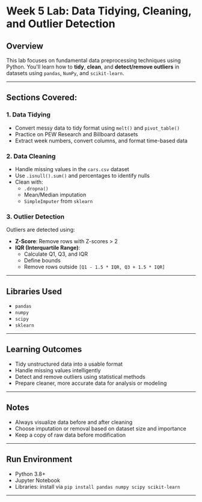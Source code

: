 # Week 5 Lab: Data Tidying, Cleaning, and Outlier Detection

##  Overview
This lab focuses on fundamental data preprocessing techniques using Python. You'll learn how to **tidy**, **clean**, and **detect/remove outliers** in datasets using `pandas`, `NumPy`, and `scikit-learn`.

---

##  Sections Covered:

### 1. Data Tidying
- Convert messy data to tidy format using `melt()` and `pivot_table()`
- Practice on PEW Research and Billboard datasets
- Extract week numbers, convert columns, and format time-based data

### 2. Data Cleaning
- Handle missing values in the `cars.csv` dataset
- Use `.isnull().sum()` and percentages to identify nulls
- Clean with:
  - `.dropna()`
  - Mean/Median imputation
  - `SimpleImputer` from `sklearn`

### 3. Outlier Detection
Outliers are detected using:
- **Z-Score**: Remove rows with Z-scores > 2
- **IQR (Interquartile Range)**:
  - Calculate Q1, Q3, and IQR
  - Define bounds
  - Remove rows outside `[Q1 - 1.5 * IQR, Q3 + 1.5 * IQR]`

---

##  Libraries Used
- `pandas`
- `numpy`
- `scipy`
- `sklearn`

---

##  Learning Outcomes
- Tidy unstructured data into a usable format
- Handle missing values intelligently
- Detect and remove outliers using statistical methods
- Prepare cleaner, more accurate data for analysis or modeling

---

##  Notes
- Always visualize data before and after cleaning
- Choose imputation or removal based on dataset size and importance
- Keep a copy of raw data before modification

---

##  Run Environment
- Python 3.8+
- Jupyter Notebook
- Libraries: install via `pip install pandas numpy scipy scikit-learn`

---
